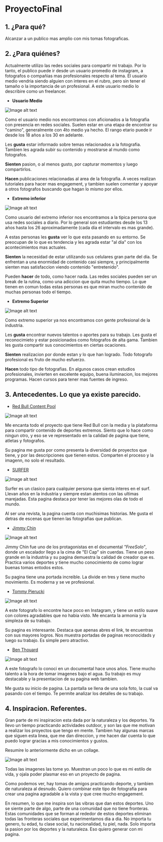 # ProyectoFinal

## **1. ¿Para qué?**

Alcanzar a un publico mas amplio con mis tomas fotograficas.

## **2. ¿Para quiénes?**

Actualmente utilizo las redes sociales para compartir mi trabajo. Por lo tanto, el publico puede ir desde un usuario promedio de instagram, a fotografos o compañias mas profesionales respecto al tema. El usuario medio vendria siendo alguien con interes en el rubro, pero sin tener el tamaño o la importancia de un profesional. A este usuario medio lo describire como un freelancer.

* **Usuario Medio**

![Image alt text](ImagenesRM/prot1.jpg)

Como el usuario medio nos encontramos con aficionados a la fotografia con presencia en redes sociales. Suelen estar en una etapa de encontrar su "camino", generalmente con 4to medio ya hecho. El rango etario puede ir desde los 18 años a los 30 en adelante.

Les **gusta** estar informado sobre temas relacionados a la fotografia. Tambien les agrada subir su contenido y mostrarse al mundo como fotografos. 

**Sienten** pasion, o al menos gusto, por capturar momentos y luego compartirlos.

**Hacen** publicaciones relacionadas al area de la fotografia. A veces realizan tutoriales para hacer mas engagement, y tambien suelen comentar y apoyar a otros fotografos buscando que hagan lo mismo por ellos.

* **Extremo inferior**

![Image alt text](ImagenesRM/prot3.jpg)

Como usuario del extremo inferior nos encontramos a la tipica persona que usa redes sociales a diario. Por lo general son estudiantes desde los 13 años hasta los 26 aproximadamente (cada día el intervalo es mas grande).

A estas personas les **gusta** ver lo que esta pasando en su entorno. Se preocupan de lo que es tendencia y les agrada estar "al día" con los acontecimientos mas actuales.

**Sienten** la necesidad de estar utilizando sus celulares gran parte del día. Se enfrentan a una enormidad de contenido casi siempre, y principalmente sienten mas satisfaccion viendo contenido "entretenido".

Pueden **hacer** de todo, como hacer nada. Las redes sociales pueden ser un break de la rutina, como una adiccion que quita mucho tiempo. Lo que tienen en comun todas estas personas es que miran mucho contenido de muchas personas todo el tiempo.

* **Extremo Superior**

![Image alt text](ImagenesRM/prot2.jpg)

Como extremo superior ya nos encontramos con gente profesional de la industria.

Les **gusta** encontrar nuevos talentos o aportes para su trabajo. Les gusta el reconocimieto y estar posicionados como fotografos de alta gama. Tambien les gusta compartir sus conocimientos en ciertas ocaciones.

**Sienten** realizacion por donde estan y lo que han logrado. Todo fotografo profesional es fruto de mucho esfuerzo. 

**Hacen** todo tipo de fotografias. En algunos casos crean estudios profesionales, invierten en excelente equipo, buena iluminacion, los mejores programas. Hacen cursos para tener mas fuentes de ingreso.




## **3. Antecedentes. Lo que ya existe parecido.**


* [Red Bull Content Pool](https://www.redbullcontentpool.com/premium/photography/best-of)

![Image alt text](ImagenesRM/ant1.jpg)

Me encanta todo el proyecto que tiene Red Bull con la media y la plataforma para compartir contenido de deportes extremos. Siento que lo hace como ningun otro, y eso se ve representado en la calidad de pagina que tiene, atletas y fotografos. 

Su pagina me gusta por como presenta la diversidad de proyectos que tiene, y por las descripciones que tienen estos. Comparten el proceso y la imagenn, no solo el resultado. 

* [SURFER](https://www.surfer.com/features/the-20-best-surf-photos-from-2019/)

![Image alt text](ImagenesRM/ant2.jpg)

Surfer es un clasico para cualquier persona que sienta interes en el surf. Llevan años en la industria y siempre estan atentos con las ultimas marejadas. Esta pagina destaca por tener las mejores olas de todo el mundo.

Al ser una revista, la pagina cuenta con muchisimas historias. Me gusta el detras de escenas que tienen las fotografias que publican. 

* [Jimmy Chin](https://jimmychin.com/)

![Image alt text](ImagenesRM/ant3.jpg)

Jimmy Chin fue uno de los protagonistas en el documental *"FreeSolo"*, donde un escalador llego a la cima de "El Cap" sin cuerdas. Tiene un peso grande en la industria y su pagina demuestra la calidad de creador que es. Practica varios deportes y tiene mucho conocimiento de como lograr buenas tomas entodos estos. 

Su pagina tiene una portada increible. La divide en tres y tiene mucho movimiento. Es moderna y se ve profesional.

* [Tommy Pierucki](https://www.pineapplesunrise.com/)

![Image alt text](ImagenesRM/ant4.jpg)

A este fotografo lo encontre hace poco en Instagram, y tiene un estilo suave con colores agradables que no habia visto. Me encanta la armonia y la simpleza de su trabajo.

Su pagina es interesante. Destaca que apenas abres el link, te encuentras con sus mayores logros. Nos muestra portadas de paginas reconocidads y luego su trabajo. Es simple pero atractivo.

* [Ben Thouard](https://www.benthouard.com/)

![Image alt text](ImagenesRM/ant5.jpg)

A este fotografo lo conoci en un documental hace unos años. Tiene mucho talento a la hora de tomar imagenes bajo el agua. Su trabajo es muy destacable y la presentacion de su pagina web tambien. 

Me gusta su inicio de pagina. La pantalla se llena de una sola foto, la cual va pasando con el tiempo. Te permite analizar los detalles de su trabajo.



## **4. Inspiracion. Referentes.** 

Gran parte de mi inspiracion esta dada por la naturaleza y los deportes. Ya llevo un tiempo practicando actividades outdoor, y son las que me motivan a realizar los proyectos que tengo en mente. Tambien hay algunas marcas que siguen esta linea, que me dan direccion, y me hacen dar cuenta lo que puedo lograr gracias a mis conocimientos y gustos. 

Resumire lo anteriormente dicho en un collage. 

![Image alt text](ImagenesRM/collage.jpg)

Todas las imagenes las tome yo. Muestran un poco lo que es mi estilo de vida, y ojala poder plasmar eso en un proyecto de pagina. 

Como podemos ver, hay tomas de amigos practicando deporte, y tambien de naturaleza al desnudo. Quiero combinar este tipo de fotografia para crear una pagina agradable a la vista y que cree mucho engagement. 

En resumen, lo que me inspira son las vibras que dan estos deportes. Uno se siente parte de algo, parte de una comunidad que no tiene fronteras. Estas comunidades que se forman al rededor de estos deportes eliminan todas las fronteras sociales que experimentamos dia a dia. No importa tu genero, tu edad, tu clase social, tu nacionalidad, tu piel, nada. Solo importa la pasion por los deportes y la naturaleza. Eso quiero generar con mi pagina. 

